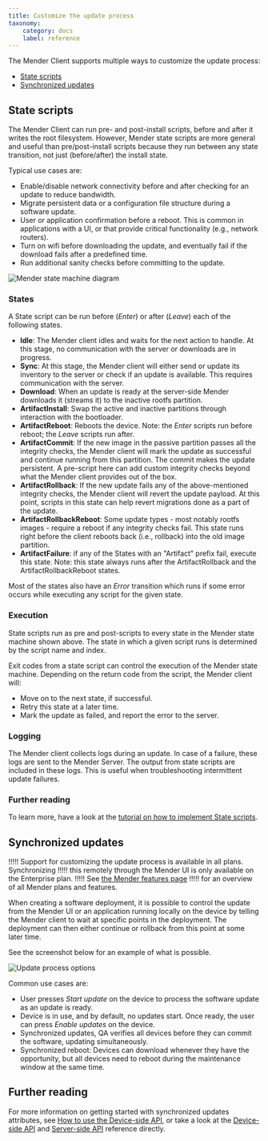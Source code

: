 ```yaml
---
title: Customize the update process
taxonomy:
    category: docs
    label: reference
---
```


The Mender Client supports multiple ways to customize the update process:

* [State scripts](#state-scripts)
* [Synchronized updates](#synchronized-updates)

## State scripts

The Mender Client can run pre- and post-install scripts, before
and after it writes the root filesystem. However, Mender state scripts are more
general and useful than pre/post-install scripts because they run between
any state transition, not just (before/after) the install state.

Typical use cases are:

* Enable/disable network connectivity before and after checking for an update to reduce bandwidth.
* Migrate persistent data or a configuration file structure during a software update.
* User or application confirmation before a reboot. This is common in applications with a UI, or that provide critical functionality (e.g., network routers).
* Turn on wifi before downloading the update, and eventually fail if the download fails after a predefined time.
* Run additional sanity checks before committing to the update.

<!-- Source is at: https://docs.google.com/drawings/d/1UUjfflMJIp-tTPmvRuIhfUVbRecH70S1oF9UW-Rl3lI/edit -->
![Mender state machine diagram](mender-state-machine.png)

### States

A State script can be run before (*Enter*) or after (*Leave*) each of the following states.

* **Idle**: The Mender client idles and waits for the next action to handle. At this stage, no communication with the server or downloads are in progress.
* **Sync**: At this stage, the Mender client will either send or update its inventory to the server or check if an update is available. This requires communication with the server.
* **Download**: When an update is ready at the server-side Mender downloads it (streams it) to the inactive rootfs partition.
* **ArtifactInstall**: Swap the active and inactive partitions through interaction with the bootloader.
* **ArtifactReboot**: Reboots the device. Note: the _Enter_ scripts run before reboot; the _Leave_ scripts run after.
* **ArtifactCommit**: If the new image in the passive partition passes all the integrity checks, the Mender client will mark the update as successful and continue running from this partition. The commit makes the update persistent. A pre-script here can add custom integrity checks beyond what the Mender client provides out of the box.
* **ArtifactRollback**: If the new update fails any of the above-mentioned integrity checks, the Mender client will revert the update payload. At this point, scripts in this state can help revert migrations done as a part of the update.
* **ArtifactRollbackReboot**: Some update types - most notably rootfs images - require a reboot if any integrity checks fail. This state runs right before the client reboots back (i.e., rollback) into the old image partition.
* **ArtifactFailure**: if any of the States with an "Artifact" prefix fail, execute this state. Note: this state always runs after the ArtifactRollback and the ArtifactRollbackReboot states.

Most of the states also have an _Error_ transition which runs if some error
occurs while executing any script for the given state.

### Execution

State scripts run as pre and post-scripts to every state in the Mender
state machine shown above. The state in which a given script runs is
determined by the script name and index.

Exit codes from a state script can control the execution of the Mender state
machine. Depending on the return code from the script, the Mender client will:

* Move on to the next state, if successful.
* Retry this state at a later time.
* Mark the update as failed, and report the error to the server.

### Logging

The Mender client collects logs during an update. In case of a failure, these
logs are sent to the Mender Server. The output from state scripts are included
in these logs. This is useful when troubleshooting intermittent update failures.

### Further reading

To learn more, have a look at the [tutorial on how to implement State
scripts](../../06.Artifact-creation/04.State-scripts/docs.md).

## Synchronized updates

!!!!! Support for customizing the update process is available in all plans. Synchronizing
!!!!! this remotely through the Mender UI is only available on the Enterprise plan.
!!!!! See [the Mender features page](https://mender.io/product/features?target=_blank)
!!!!! for an overview of all Mender plans and features.

When creating a software deployment, it is possible to control the update from
the Mender UI or an application running locally on the device by telling the
Mender client to wait at specific points in the deployment. The deployment
can then either continue or rollback from this point at some later time.

See the screenshot below for an example of what is possible.

![Update process options](update-process-options.jpg)

Common use cases are:

* User presses *Start update* on the device to process the software update as an
  update is ready.
* Device is in use, and by default, no updates start. Once ready, the user can
  press *Enable updates* on the device.
* Synchronized updates, QA verifies all devices before they can commit the software,
  updating simultaneously.
* Synchronized reboot: Devices can download whenever they have the opportunity,
  but all devices need to reboot during the maintenance window at the same time.

## Further reading

For more information on getting started with synchronized updates attributes, see
[How to use the Device-side API](../../03.Client-installation/06.Use-the-device-side-api),
or take a look at the [Device-side API](../../201.Device-side-API) and
[Server-side API](../../200.Server-side-API) reference directly.
